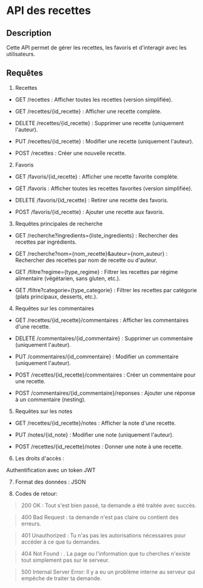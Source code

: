 # API des recettes

## Description 

Cette API permet de gérer les recettes, les favoris et d'interagir avec les utilisateurs.

## Requêtes

1. Recettes

- GET /recettes : Afficher toutes les recettes (version simplifiée).

- GET /recettes/{id_recette} : Afficher une recette complète.

- DELETE /recettes/{id_recette} : Supprimer une recette (uniquement l'auteur).

- PUT /recettes/{id_recette} : Modifier une recette (uniquement l'auteur).

- POST /recettes : Créer une nouvelle recette.


2. Favoris

- GET /favoris/{id_recette} : Afficher une recette favorite complète.

- GET /favoris : Afficher toutes les recettes favorites (version simplifiée).

- DELETE /favoris/{id_recette} : Retirer une recette des favoris.

- POST /favoris/{id_recette} : Ajouter une recette aux favoris.


3. Requêtes principales de recherche

- GET /recherche?ingredients={liste_ingredients} : Rechercher des recettes par ingrédients.

- GET /recherche?nom={nom_recette}&auteur={nom_auteur} : Rechercher des recettes par nom de recette ou d'auteur.

- GET /filtre?regime={type_regime} : Filtrer les recettes par régime alimentaire (végétarien, sans gluten, etc.).

- GET /filtre?categorie={type_categorie} : Filtrer les recettes par catégorie (plats principaux, desserts, etc.).


4. Requêtes sur les commentaires

- GET /recettes/{id_recette}/commentaires : Afficher les commentaires d'une recette.

- DELETE /commentaires/{id_commentaire} : Supprimer un commentaire (uniquement l'auteur).

- PUT /commentaires/{id_commentaire} : Modifier un commentaire (uniquement l'auteur).

- POST /recettes/{id_recette}/commentaires : Créer un commentaire pour une recette.

- POST /commentaires/{id_commentaire}/reponses : Ajouter une réponse à un commentaire (nesting).


5. Requêtes sur les notes

- GET /recettes/{id_recette}/notes : Afficher la note d'une recette.

- PUT /notes/{id_note} : Modifier une note (uniquement l'auteur).

- POST /recettes/{id_recette}/notes : Donner une note à une recette.


6. Les droits d'accès :

Authentification avec un token JWT

7. Format des données :  JSON

8. Codes de retour:

> 200 OK : Tout s'est bien passé, ta demande a été traitée avec succès.

> 400 Bad Request : ta demande n'est pas claire ou contient des erreurs.

> 401 Unauthorized : Tu n'as pas les autorisations nécessaires pour accéder à ce que tu demandes.

> 404 Not Found : . La page ou l'information que tu cherches n'existe tout simplement pas sur le serveur.

> 500 Internal Server Error:  Il y a eu un problème interne au serveur qui empêche de traiter ta demande.